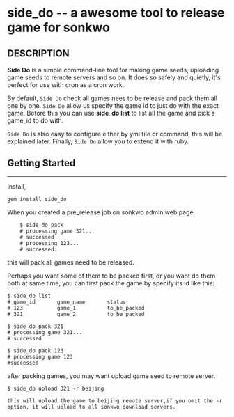 side_do -- a awesome tool to release game for sonkwo
=====================================================
## DESCRIPTION
**Side Do** is a simple command-line tool for making game seeds, uploading game seeds to remote servers and so on.  It does so safely and quietly, it's perfect for use with cron as a cron work.

By default, `Side Do` check all games nees to be release and pack them all one by one.  `Side Do` allow us specify the game id to just do with the exact game, Before this you can use **side_do list** to list all the game and pick a game_id to do with.

`Side Do` is also easy to configure either by yml file or command, this will be explained later.
Finally, `Side Do` allow you to extend it with ruby.


## Getting Started


----------
Install,
    
    gem install side_do

When you created a pre_release job on sonkwo admin web page.

        $ side_do pack
        # processing game 321...
        # successed
        # processing 123...
        # successed.
this will pack all games need to be released.

Perhaps you want some of them to be packed first, or you want do them both at same time, you can first pack the game by specify its id like this:

    $ side_do list
    # game_id       game_name       status
    # 123           game_1          to_be_packed
    # 321           game_2          to_be_packed

    $ side_do pack 321
    # processing game 321...
    # successed
    
    $ side_do pack 123 
    # processing game 123
    #successed

after packing games, you may want upload game seed to remote server.

    $ side_do upload 321 -r beijing

    this will upload the game to beijing remote server,if you omit the -r option, it will upload to all sonkwo download servers.
